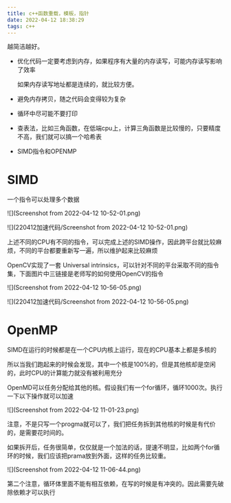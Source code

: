```yaml
---
title: c++函数重载，模板，指针
date: 2022-04-12 18:38:29
tags: c++
---
```


越简洁越好。

- 优化代码一定要考虑到内存，如果程序有大量的内存读写，可能内存读写影响了效率

  如果内存读写地址都是连续的，就比较方便。

- 避免内存拷贝，随之代码会变得较为复杂

- 循环中尽可能不要打印

- 查表法，比如三角函数，在低端cpu上，计算三角函数是比较慢的，只要精度不高，我们就可以搞一个哈希表

- SIMD指令和OPENMP



# SIMD

一个指令可以处理多个数据

![](Screenshot from 2022-04-12 10-52-01.png)

![](220412加速代码/Screenshot from 2022-04-12 10-52-01.png)

上述不同的CPU有不同的指令，可以完成上述的SIMD操作，因此跨平台就比较麻烦，不同的平台都要重新写一遍，所以维护起来比较麻烦

OpenCV实现了一套 Universal intrinsics，可以针对不同的平台采取不同的指令集，下面图片中三链接是老师写的如何使用OpenCV的指令

![](Screenshot from 2022-04-12 10-56-05.png)

![](220412加速代码/Screenshot from 2022-04-12 10-56-05.png)

# OpenMP

SIMD在运行的时候都是在一个CPU内核上运行，现在的CPU基本上都是多核的

所以当我们跑起来的时候会发现，其中一个核是100%的，但是其他核却是空闲的，此时CPU的计算能力就没有被利用充分

OpenMD可以任务分配给其他的核。假设我们有一个for循环，循环1000次。执行一下以下操作就可以加速

![](Screenshot from 2022-04-12 11-01-23.png)



注意，不是只写一个progma就可以了，我们把任务拆到其他核的时候是有代价的，是需要花时间的。

如果拆开后，任务很简单，仅仅就是一个加法的话，提速不明显，比如两个for循环的时候，我们应该把prama放到外面，这样的任务比较重。

![](Screenshot from 2022-04-12 11-06-44.png)



第二个注意，循环体里面不能有相互依赖，在写的时候是有冲突的。因此需要先破除依赖才可以执行



